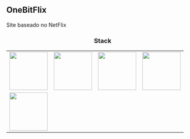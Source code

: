 ## OneBitFlix

Site baseado no NetFlix

<h3 align="center">Stack</h3>

<!--platinum start-->
<table>
  <tbody>
    <tr>
      <td align="center" valign="middle">
        <a href="https://vuejs.org" title="Vue" target="_blank">
          <img width="100px" src="https://vuejs.org/images/logo.png">
        </a>
      </td>
      <td align="center" valign="middle">
        <a href="https://www.docker.com/" title="Docker" target="_blank">
          <img width="100px"
            src="https://upload.wikimedia.org/wikipedia/commons/4/4e/Docker_%28container_engine%29_logo.svg"
          >
        </a>
      </td>
      <td align="center" valign="middle">
        <a href="https://www.ruby-lang.org" title="Ruby - language" target="_blank">
          <img width="100px" src="https://upload.wikimedia.org/wikipedia/commons/7/73/Ruby_logo.svg">
        </a>
      </td>
      <td align="center" valign="middle">
        <a href="https://rubyonrails.org/" title="Rails" target="_blank">
          <img width="100px" src="https://upload.wikimedia.org/wikipedia/commons/6/62/Ruby_On_Rails_Logo.svg">
        </a>
      </td>
    </tr><tr></tr>
    <tr>
      <td align="center" valign="middle">
        <a href="https://www.elephantsql.com/" title="PostgreSQL" target="_blank">
          <img width="100px" src="https://upload.wikimedia.org/wikipedia/commons/2/29/Postgresql_elephant.svg">
        </a>
      </td>
    </tr><tr></tr>
  </tbody>
</table>
<!--platinum end-->

